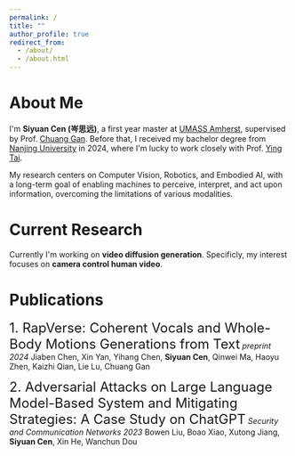 ```yaml
---
permalink: /
title: ""
author_profile: true
redirect_from: 
  - /about/
  - /about.html
---
```


About Me
======
I'm **Siyuan Cen (岑思远)**, a first year master at [UMASS Amherst](https://www.umass.edu/), supervised by Prof. [Chuang Gan](https://people.csail.mit.edu/ganchuang/). Before that, I received my bachelor degree from [Nanjing University]() in 2024, where I'm lucky to work closely with Prof. [Ying Tai](https://tyshiwo.github.io/).

My research centers on Computer Vision, Robotics, and Embodied AI, with a long-term goal of enabling machines to perceive, interpret, and act upon information, overcoming the limitations of various modalities.

Current Research
======
Currently I'm working on **video diffusion generation**. Specificly, my interest focuses on **camera control human video**. 

Publications
======
<span style="font-size: 24px;">1. RapVerse: Coherent Vocals and Whole-Body Motions Generations from Text</span>
*preprint 2024*
Jiaben Chen, Xin Yan, Yihang Chen, **Siyuan Cen**, Qinwei Ma, Haoyu Zhen, Kaizhi Qian, Lie Lu, Chuang Gan

<span style="font-size: 24px;">2. Adversarial Attacks on Large Language Model-Based System and Mitigating Strategies: A Case Study on ChatGPT</span>
*Security and Communication Networks 2023*
Bowen Liu, Boao Xiao, Xutong Jiang, **Siyuan Cen**, Xin He, Wanchun Dou
